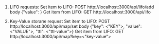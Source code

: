1. LIFO requests:
Set item to LIFO: POST http://localhost:3000/api/lifo/add body {"value": <VALUE>}
Get item from LIFO: GET http://localhost:3000/api/lifo

2. Key-Value storaпe request
Set item to LIFO: POST http://localhost:3000/api/map/set body {"key": <"KEY">, "value": <"VALUE">, "ttl": <"ttl-value">}
Get item from LIFO: GET http://localhost:3000/api/map?key=<"key-value"> 
